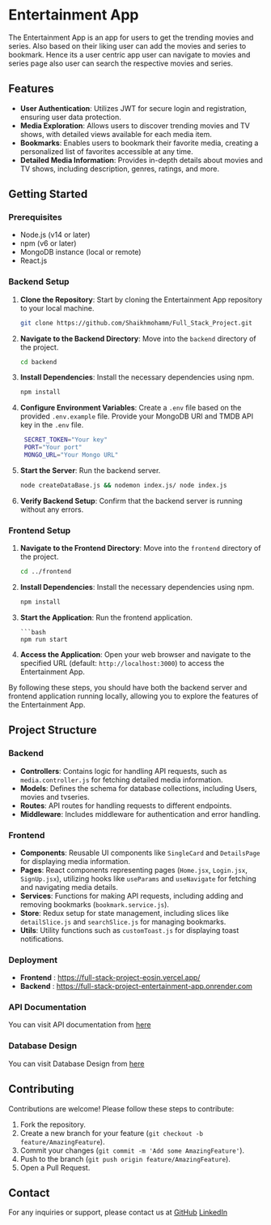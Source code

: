 # Entertainment App

The Entertainment App is an app for users to get the trending movies and series. Also based on their liking user can add the movies and series to bookmark. Hence its a user centric app user can 
navigate to movies and series page also user can search the respective movies and series.

## Features

- **User Authentication**: Utilizes JWT for secure login and registration, ensuring user data protection.
- **Media Exploration**: Allows users to discover trending movies and TV shows, with detailed views available for each media item.
- **Bookmarks**: Enables users to bookmark their favorite media, creating a personalized list of favorites accessible at any time.
- **Detailed Media Information**: Provides in-depth details about movies and TV shows, including description, genres, ratings,  and more.

## Getting Started

### Prerequisites

- Node.js (v14 or later)
- npm (v6 or later)
- MongoDB instance (local or remote)
- React.js

### Backend Setup

1. **Clone the Repository**: Start by cloning the Entertainment App repository to your local machine.
   ```bash
   git clone https://github.com/Shaikhmohamm/Full_Stack_Project.git
   ```
   
2. **Navigate to the Backend Directory**: Move into the `backend` directory of the project.
   ```bash
   cd backend
   ```

3. **Install Dependencies**: Install the necessary dependencies using npm.
   ```bash
   npm install
   ```

4. **Configure Environment Variables**: Create a `.env` file based on the provided `.env.example` file. Provide your MongoDB URI and TMDB API key in the `.env` file.
   ```bash
    SECRET_TOKEN="Your key"
    PORT="Your port"
    MONGO_URL="Your Mongo URL"


   ```

5. **Start the Server**: Run the backend server.
   ```bash
   node createDataBase.js && nodemon index.js/ node index.js
   ```

6. **Verify Backend Setup**: Confirm that the backend server is running without any errors.

### Frontend Setup

1. **Navigate to the Frontend Directory**: Move into the `frontend` directory of the project.
   ```bash
   cd ../frontend
   ```

2. **Install Dependencies**: Install the necessary dependencies using npm.
   ```bash
   npm install
   ```


3. **Start the Application**: Run the frontend application.
   ``` change the base URL in axiosInstace.js to the backend URL
   ```bash
   npm run start
   ```

5. **Access the Application**: Open your web browser and navigate to the specified URL (default: `http://localhost:3000`) to access the Entertainment App.

By following these steps, you should have both the backend server and frontend application running locally, allowing you to explore the features of the Entertainment App.
## Project Structure

### Backend

- **Controllers**: Contains logic for handling API requests, such as `media.controller.js` for fetching detailed media information.
- **Models**: Defines the schema for database collections, including Users, movies and tvseries.
- **Routes**: API routes for handling requests to different endpoints.
- **Middleware**: Includes middleware for authentication and error handling.


### Frontend

- **Components**: Reusable UI components like `SingleCard` and `DetailsPage` for displaying media information.
- **Pages**: React components representing pages (`Home.jsx`, `Login.jsx`, `SignUp.jsx`), utilizing hooks like `useParams` and `useNavigate` for fetching and navigating media details.
- **Services**: Functions for making API requests, including adding and  
removing bookmarks (`bookmark.service.js`).
- **Store**: Redux setup for state management, including slices like `detailSlice.js` and `searchSlice.js` for managing bookmarks.
- **Utils**: Utility functions such as `customToast.js` for displaying toast notifications.

### Deployment
- **Frontend** : https://full-stack-project-eosin.vercel.app/
- **Backend** : https://full-stack-project-entertainment-app.onrender.com

### API Documentation
You can visit API documentation from [here](https://documenter.getpostman.com/view/32824294/2sA3QmCZSu)

### Database Design
You can visit Database Design from [here](https://docs.google.com/document/d/1VjPurcuGqLSsDmOn8oKzL9JNr93ChpLsPByqrOxPsjI/edit#heading=h.57fwjvuift4u)


## Contributing

Contributions are welcome! Please follow these steps to contribute:

1. Fork the repository.
2. Create a new branch for your feature (`git checkout -b feature/AmazingFeature`).
3. Commit your changes (`git commit -m 'Add some AmazingFeature'`).
4. Push to the branch (`git push origin feature/AmazingFeature`).
5. Open a Pull Request.


## Contact

For any inquiries or support, please contact us at 
[GitHub](https://github.com/Shaikhmohamm) 
[LinkedIn](https://www.linkedin.com/in/zaid-shaikh-37b1b6171/)


